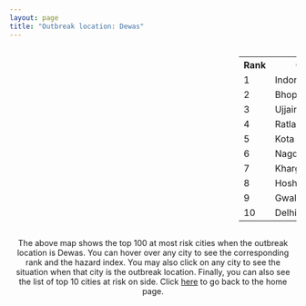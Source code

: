 ```yaml
---
layout: page
title: "Outbreak location: Dewas"
---
```

<div style="width: 100%; overflow: auto;">
<div style="width: 75%; float: left;">
<div id="mapid">
<script src="https://buda-magenta.github.io/hazard_map/load_map.js"></script>

<script>
var marker_outbreak = L.marker([23.000000, 76.166667],{"autoPan": true}).addTo(map); marker_outbreak.bindTooltip("Dewas").openTooltip();

var circle_1 = L.circle([22.720362, 75.868200], {"pane": "markerPane", "color": "red", "fill": true, "fillOpacity": 0.2, "fillRule": "evenodd", "lineCap": "round", "lineJoin": "round", "opacity": 1.0, "radius": 198970, "stroke": true, "weight": 3}).addTo(map);
circle_1.bindTooltip("Indore<br>rank: 1<br>hazard index: 0.198970")
circle_1.bindPopup('<a href="https://buda-magenta.github.io/hazard_map/Indore">Indore</a>')

var circle_2 = L.circle([23.258486, 77.401989], {"pane": "markerPane", "color": "red", "fill": true, "fillOpacity": 0.2, "fillRule": "evenodd", "lineCap": "round", "lineJoin": "round", "opacity": 1.0, "radius": 59894, "stroke": true, "weight": 3}).addTo(map);
circle_2.bindTooltip("Bhopal<br>rank: 2<br>hazard index: 0.059894")
circle_2.bindPopup('<a href="https://buda-magenta.github.io/hazard_map/Bhopal">Bhopal</a>')

var circle_3 = L.circle([23.174597, 75.785142], {"pane": "markerPane", "color": "red", "fill": true, "fillOpacity": 0.2, "fillRule": "evenodd", "lineCap": "round", "lineJoin": "round", "opacity": 1.0, "radius": 46956, "stroke": true, "weight": 3}).addTo(map);
circle_3.bindTooltip("Ujjain<br>rank: 3<br>hazard index: 0.046956")
circle_3.bindPopup('<a href="https://buda-magenta.github.io/hazard_map/Ujjain">Ujjain</a>')

var circle_4 = L.circle([23.480592, 74.917790], {"pane": "markerPane", "color": "red", "fill": true, "fillOpacity": 0.2, "fillRule": "evenodd", "lineCap": "round", "lineJoin": "round", "opacity": 1.0, "radius": 10872, "stroke": true, "weight": 3}).addTo(map);
circle_4.bindTooltip("Ratlam<br>rank: 4<br>hazard index: 0.010872")
circle_4.bindPopup('<a href="https://buda-magenta.github.io/hazard_map/Ratlam">Ratlam</a>')

var circle_5 = L.circle([25.196826, 76.000893], {"pane": "markerPane", "color": "red", "fill": true, "fillOpacity": 0.2, "fillRule": "evenodd", "lineCap": "round", "lineJoin": "round", "opacity": 1.0, "radius": 6022, "stroke": true, "weight": 3}).addTo(map);
circle_5.bindTooltip("Kota<br>rank: 5<br>hazard index: 0.006023")
circle_5.bindPopup('<a href="https://buda-magenta.github.io/hazard_map/Kota">Kota</a>')

var circle_6 = L.circle([23.587548, 75.675679], {"pane": "markerPane", "color": "red", "fill": true, "fillOpacity": 0.2, "fillRule": "evenodd", "lineCap": "round", "lineJoin": "round", "opacity": 1.0, "radius": 4806, "stroke": true, "weight": 3}).addTo(map);
circle_6.bindTooltip("Nagda<br>rank: 6<br>hazard index: 0.004807")
circle_6.bindPopup('<a href="https://buda-magenta.github.io/hazard_map/Nagda">Nagda</a>')

var circle_7 = L.circle([21.818774, 75.606458], {"pane": "markerPane", "color": "red", "fill": true, "fillOpacity": 0.2, "fillRule": "evenodd", "lineCap": "round", "lineJoin": "round", "opacity": 1.0, "radius": 4703, "stroke": true, "weight": 3}).addTo(map);
circle_7.bindTooltip("Khargone<br>rank: 7<br>hazard index: 0.004703")
circle_7.bindPopup('<a href="https://buda-magenta.github.io/hazard_map/Khargone">Khargone</a>')

var circle_8 = L.circle([22.600150, 77.926645], {"pane": "markerPane", "color": "red", "fill": true, "fillOpacity": 0.2, "fillRule": "evenodd", "lineCap": "round", "lineJoin": "round", "opacity": 1.0, "radius": 4650, "stroke": true, "weight": 3}).addTo(map);
circle_8.bindTooltip("Hoshangabad<br>rank: 8<br>hazard index: 0.004651")
circle_8.bindPopup('<a href="https://buda-magenta.github.io/hazard_map/Hoshangabad">Hoshangabad</a>')

var circle_9 = L.circle([26.203725, 78.157363], {"pane": "markerPane", "color": "red", "fill": true, "fillOpacity": 0.2, "fillRule": "evenodd", "lineCap": "round", "lineJoin": "round", "opacity": 1.0, "radius": 4395, "stroke": true, "weight": 3}).addTo(map);
circle_9.bindTooltip("Gwalior<br>rank: 9<br>hazard index: 0.004395")
circle_9.bindPopup('<a href="https://buda-magenta.github.io/hazard_map/Gwalior">Gwalior</a>')

var circle_10 = L.circle([28.651718, 77.221939], {"pane": "markerPane", "color": "red", "fill": true, "fillOpacity": 0.2, "fillRule": "evenodd", "lineCap": "round", "lineJoin": "round", "opacity": 1.0, "radius": 4200, "stroke": true, "weight": 3}).addTo(map);
circle_10.bindTooltip("Delhi<br>rank: 10<br>hazard index: 0.004200")
circle_10.bindPopup('<a href="https://buda-magenta.github.io/hazard_map/Delhi">Delhi</a>')

var circle_11 = L.circle([24.265131, 75.387182], {"pane": "markerPane", "color": "red", "fill": true, "fillOpacity": 0.2, "fillRule": "evenodd", "lineCap": "round", "lineJoin": "round", "opacity": 1.0, "radius": 3896, "stroke": true, "weight": 3}).addTo(map);
circle_11.bindTooltip("Mandsaur<br>rank: 11<br>hazard index: 0.003897")
circle_11.bindPopup('<a href="https://buda-magenta.github.io/hazard_map/Mandsaur">Mandsaur</a>')

var circle_12 = L.circle([23.115688, 77.066239], {"pane": "markerPane", "color": "red", "fill": true, "fillOpacity": 0.2, "fillRule": "evenodd", "lineCap": "round", "lineJoin": "round", "opacity": 1.0, "radius": 3665, "stroke": true, "weight": 3}).addTo(map);
circle_12.bindTooltip("Sehore<br>rank: 12<br>hazard index: 0.003666")
circle_12.bindPopup('<a href="https://buda-magenta.github.io/hazard_map/Sehore">Sehore</a>')

var circle_13 = L.circle([21.977864, 76.568828], {"pane": "markerPane", "color": "red", "fill": true, "fillOpacity": 0.2, "fillRule": "evenodd", "lineCap": "round", "lineJoin": "round", "opacity": 1.0, "radius": 3521, "stroke": true, "weight": 3}).addTo(map);
circle_13.bindTooltip("Khandwa<br>rank: 13<br>hazard index: 0.003521")
circle_13.bindPopup('<a href="https://buda-magenta.github.io/hazard_map/Khandwa">Khandwa</a>')

var circle_14 = L.circle([19.075990, 72.877393], {"pane": "markerPane", "color": "red", "fill": true, "fillOpacity": 0.2, "fillRule": "evenodd", "lineCap": "round", "lineJoin": "round", "opacity": 1.0, "radius": 3026, "stroke": true, "weight": 3}).addTo(map);
circle_14.bindTooltip("Mumbai<br>rank: 14<br>hazard index: 0.003026")
circle_14.bindPopup('<a href="https://buda-magenta.github.io/hazard_map/Mumbai">Mumbai</a>')

var circle_15 = L.circle([23.916667, 78.000000], {"pane": "markerPane", "color": "red", "fill": true, "fillOpacity": 0.2, "fillRule": "evenodd", "lineCap": "round", "lineJoin": "round", "opacity": 1.0, "radius": 2098, "stroke": true, "weight": 3}).addTo(map);
circle_15.bindTooltip("Vidisha<br>rank: 15<br>hazard index: 0.002098")
circle_15.bindPopup('<a href="https://buda-magenta.github.io/hazard_map/Vidisha">Vidisha</a>')

var circle_16 = L.circle([23.160894, 79.949770], {"pane": "markerPane", "color": "red", "fill": true, "fillOpacity": 0.2, "fillRule": "evenodd", "lineCap": "round", "lineJoin": "round", "opacity": 1.0, "radius": 1734, "stroke": true, "weight": 3}).addTo(map);
circle_16.bindTooltip("Jabalpur<br>rank: 16<br>hazard index: 0.001735")
circle_16.bindPopup('<a href="https://buda-magenta.github.io/hazard_map/Jabalpur">Jabalpur</a>')

var circle_17 = L.circle([24.578721, 73.686257], {"pane": "markerPane", "color": "red", "fill": true, "fillOpacity": 0.2, "fillRule": "evenodd", "lineCap": "round", "lineJoin": "round", "opacity": 1.0, "radius": 1725, "stroke": true, "weight": 3}).addTo(map);
circle_17.bindTooltip("Udaipur<br>rank: 17<br>hazard index: 0.001726")
circle_17.bindPopup('<a href="https://buda-magenta.github.io/hazard_map/Udaipur">Udaipur</a>')

var circle_18 = L.circle([23.021624, 72.579707], {"pane": "markerPane", "color": "red", "fill": true, "fillOpacity": 0.2, "fillRule": "evenodd", "lineCap": "round", "lineJoin": "round", "opacity": 1.0, "radius": 1664, "stroke": true, "weight": 3}).addTo(map);
circle_18.bindTooltip("Ahmedabad<br>rank: 18<br>hazard index: 0.001664")
circle_18.bindPopup('<a href="https://buda-magenta.github.io/hazard_map/Ahmedabad">Ahmedabad</a>')

var circle_19 = L.circle([12.979120, 77.591300], {"pane": "markerPane", "color": "red", "fill": true, "fillOpacity": 0.2, "fillRule": "evenodd", "lineCap": "round", "lineJoin": "round", "opacity": 1.0, "radius": 1194, "stroke": true, "weight": 3}).addTo(map);
circle_19.bindTooltip("Bangalore<br>rank: 19<br>hazard index: 0.001194")
circle_19.bindPopup('<a href="https://buda-magenta.github.io/hazard_map/Bangalore">Bangalore</a>')

var circle_20 = L.circle([23.493079, 74.348402], {"pane": "markerPane", "color": "red", "fill": true, "fillOpacity": 0.2, "fillRule": "evenodd", "lineCap": "round", "lineJoin": "round", "opacity": 1.0, "radius": 1067, "stroke": true, "weight": 3}).addTo(map);
circle_20.bindTooltip("Banswara<br>rank: 20<br>hazard index: 0.001068")
circle_20.bindPopup('<a href="https://buda-magenta.github.io/hazard_map/Banswara">Banswara</a>')

var circle_21 = L.circle([26.915458, 75.818982], {"pane": "markerPane", "color": "red", "fill": true, "fillOpacity": 0.2, "fillRule": "evenodd", "lineCap": "round", "lineJoin": "round", "opacity": 1.0, "radius": 1027, "stroke": true, "weight": 3}).addTo(map);
circle_21.bindTooltip("Jaipur<br>rank: 21<br>hazard index: 0.001027")
circle_21.bindPopup('<a href="https://buda-magenta.github.io/hazard_map/Jaipur">Jaipur</a>')

var circle_22 = L.circle([20.993276, 75.839983], {"pane": "markerPane", "color": "red", "fill": true, "fillOpacity": 0.2, "fillRule": "evenodd", "lineCap": "round", "lineJoin": "round", "opacity": 1.0, "radius": 832, "stroke": true, "weight": 3}).addTo(map);
circle_22.bindTooltip("Bhusawal<br>rank: 22<br>hazard index: 0.000832")
circle_22.bindPopup('<a href="https://buda-magenta.github.io/hazard_map/Bhusawal">Bhusawal</a>')

var circle_23 = L.circle([17.388786, 78.461065], {"pane": "markerPane", "color": "red", "fill": true, "fillOpacity": 0.2, "fillRule": "evenodd", "lineCap": "round", "lineJoin": "round", "opacity": 1.0, "radius": 826, "stroke": true, "weight": 3}).addTo(map);
circle_23.bindTooltip("Hyderabad<br>rank: 23<br>hazard index: 0.000826")
circle_23.bindPopup('<a href="https://buda-magenta.github.io/hazard_map/Hyderabad">Hyderabad</a>')

var circle_24 = L.circle([25.531031, 78.652689], {"pane": "markerPane", "color": "red", "fill": true, "fillOpacity": 0.2, "fillRule": "evenodd", "lineCap": "round", "lineJoin": "round", "opacity": 1.0, "radius": 666, "stroke": true, "weight": 3}).addTo(map);
circle_24.bindTooltip("Jhansi<br>rank: 24<br>hazard index: 0.000667")
circle_24.bindPopup('<a href="https://buda-magenta.github.io/hazard_map/Jhansi">Jhansi</a>')

var circle_25 = L.circle([24.917151, 76.696403], {"pane": "markerPane", "color": "red", "fill": true, "fillOpacity": 0.2, "fillRule": "evenodd", "lineCap": "round", "lineJoin": "round", "opacity": 1.0, "radius": 657, "stroke": true, "weight": 3}).addTo(map);
circle_25.bindTooltip("Baran<br>rank: 25<br>hazard index: 0.000658")
circle_25.bindPopup('<a href="https://buda-magenta.github.io/hazard_map/Baran">Baran</a>')

var circle_26 = L.circle([26.296772, 73.035143], {"pane": "markerPane", "color": "red", "fill": true, "fillOpacity": 0.2, "fillRule": "evenodd", "lineCap": "round", "lineJoin": "round", "opacity": 1.0, "radius": 645, "stroke": true, "weight": 3}).addTo(map);
circle_26.bindTooltip("Jodhpur<br>rank: 26<br>hazard index: 0.000645")
circle_26.bindPopup('<a href="https://buda-magenta.github.io/hazard_map/Jodhpur">Jodhpur</a>')

var circle_27 = L.circle([23.809612, 78.759114], {"pane": "markerPane", "color": "red", "fill": true, "fillOpacity": 0.2, "fillRule": "evenodd", "lineCap": "round", "lineJoin": "round", "opacity": 1.0, "radius": 603, "stroke": true, "weight": 3}).addTo(map);
circle_27.bindTooltip("Sagar<br>rank: 27<br>hazard index: 0.000604")
circle_27.bindPopup('<a href="https://buda-magenta.github.io/hazard_map/Sagar">Sagar</a>')

var circle_28 = L.circle([21.170200, 72.831100], {"pane": "markerPane", "color": "red", "fill": true, "fillOpacity": 0.2, "fillRule": "evenodd", "lineCap": "round", "lineJoin": "round", "opacity": 1.0, "radius": 555, "stroke": true, "weight": 3}).addTo(map);
circle_28.bindTooltip("Surat<br>rank: 28<br>hazard index: 0.000555")
circle_28.bindPopup('<a href="https://buda-magenta.github.io/hazard_map/Surat">Surat</a>')

var circle_29 = L.circle([24.462465, 74.850114], {"pane": "markerPane", "color": "red", "fill": true, "fillOpacity": 0.2, "fillRule": "evenodd", "lineCap": "round", "lineJoin": "round", "opacity": 1.0, "radius": 525, "stroke": true, "weight": 3}).addTo(map);
circle_29.bindTooltip("Nimach<br>rank: 29<br>hazard index: 0.000526")
circle_29.bindPopup('<a href="https://buda-magenta.github.io/hazard_map/Nimach">Nimach</a>')

var circle_30 = L.circle([15.398403, 73.812918], {"pane": "markerPane", "color": "red", "fill": true, "fillOpacity": 0.2, "fillRule": "evenodd", "lineCap": "round", "lineJoin": "round", "opacity": 1.0, "radius": 504, "stroke": true, "weight": 3}).addTo(map);
circle_30.bindTooltip("Vasco Da Gama<br>rank: 30<br>hazard index: 0.000504")
circle_30.bindPopup('<a href="https://buda-magenta.github.io/hazard_map/Vasco_Da_Gama">Vasco Da Gama</a>')

var circle_31 = L.circle([24.500000, 77.500000], {"pane": "markerPane", "color": "red", "fill": true, "fillOpacity": 0.2, "fillRule": "evenodd", "lineCap": "round", "lineJoin": "round", "opacity": 1.0, "radius": 503, "stroke": true, "weight": 3}).addTo(map);
circle_31.bindTooltip("Guna<br>rank: 31<br>hazard index: 0.000504")
circle_31.bindPopup('<a href="https://buda-magenta.github.io/hazard_map/Guna">Guna</a>')

var circle_32 = L.circle([25.375241, 77.828119], {"pane": "markerPane", "color": "red", "fill": true, "fillOpacity": 0.2, "fillRule": "evenodd", "lineCap": "round", "lineJoin": "round", "opacity": 1.0, "radius": 500, "stroke": true, "weight": 3}).addTo(map);
circle_32.bindTooltip("Shivpuri<br>rank: 32<br>hazard index: 0.000501")
circle_32.bindPopup('<a href="https://buda-magenta.github.io/hazard_map/Shivpuri">Shivpuri</a>')

var circle_33 = L.circle([21.149813, 79.082056], {"pane": "markerPane", "color": "red", "fill": true, "fillOpacity": 0.2, "fillRule": "evenodd", "lineCap": "round", "lineJoin": "round", "opacity": 1.0, "radius": 479, "stroke": true, "weight": 3}).addTo(map);
circle_33.bindTooltip("Nagpur<br>rank: 33<br>hazard index: 0.000479")
circle_33.bindPopup('<a href="https://buda-magenta.github.io/hazard_map/Nagpur">Nagpur</a>')

var circle_34 = L.circle([24.500000, 74.500000], {"pane": "markerPane", "color": "red", "fill": true, "fillOpacity": 0.2, "fillRule": "evenodd", "lineCap": "round", "lineJoin": "round", "opacity": 1.0, "radius": 477, "stroke": true, "weight": 3}).addTo(map);
circle_34.bindTooltip("Chittaurgarh<br>rank: 34<br>hazard index: 0.000478")
circle_34.bindPopup('<a href="https://buda-magenta.github.io/hazard_map/Chittaurgarh">Chittaurgarh</a>')

var circle_35 = L.circle([18.521428, 73.854454], {"pane": "markerPane", "color": "red", "fill": true, "fillOpacity": 0.2, "fillRule": "evenodd", "lineCap": "round", "lineJoin": "round", "opacity": 1.0, "radius": 425, "stroke": true, "weight": 3}).addTo(map);
circle_35.bindTooltip("Pune<br>rank: 35<br>hazard index: 0.000425")
circle_35.bindPopup('<a href="https://buda-magenta.github.io/hazard_map/Pune">Pune</a>')

var circle_36 = L.circle([24.500000, 81.000000], {"pane": "markerPane", "color": "red", "fill": true, "fillOpacity": 0.2, "fillRule": "evenodd", "lineCap": "round", "lineJoin": "round", "opacity": 1.0, "radius": 380, "stroke": true, "weight": 3}).addTo(map);
circle_36.bindTooltip("Satna<br>rank: 36<br>hazard index: 0.000381")
circle_36.bindPopup('<a href="https://buda-magenta.github.io/hazard_map/Satna">Satna</a>')

var circle_37 = L.circle([22.541418, 88.357691], {"pane": "markerPane", "color": "red", "fill": true, "fillOpacity": 0.2, "fillRule": "evenodd", "lineCap": "round", "lineJoin": "round", "opacity": 1.0, "radius": 378, "stroke": true, "weight": 3}).addTo(map);
circle_37.bindTooltip("Kolkata<br>rank: 37<br>hazard index: 0.000379")
circle_37.bindPopup('<a href="https://buda-magenta.github.io/hazard_map/Kolkata">Kolkata</a>')

var circle_38 = L.circle([22.139831, 78.809645], {"pane": "markerPane", "color": "red", "fill": true, "fillOpacity": 0.2, "fillRule": "evenodd", "lineCap": "round", "lineJoin": "round", "opacity": 1.0, "radius": 375, "stroke": true, "weight": 3}).addTo(map);
circle_38.bindTooltip("Chhindwara<br>rank: 38<br>hazard index: 0.000376")
circle_38.bindPopup('<a href="https://buda-magenta.github.io/hazard_map/Chhindwara">Chhindwara</a>')

var circle_39 = L.circle([26.469100, 74.639000], {"pane": "markerPane", "color": "red", "fill": true, "fillOpacity": 0.2, "fillRule": "evenodd", "lineCap": "round", "lineJoin": "round", "opacity": 1.0, "radius": 366, "stroke": true, "weight": 3}).addTo(map);
circle_39.bindTooltip("Ajmer<br>rank: 39<br>hazard index: 0.000366")
circle_39.bindPopup('<a href="https://buda-magenta.github.io/hazard_map/Ajmer">Ajmer</a>')

var circle_40 = L.circle([13.083694, 80.270186], {"pane": "markerPane", "color": "red", "fill": true, "fillOpacity": 0.2, "fillRule": "evenodd", "lineCap": "round", "lineJoin": "round", "opacity": 1.0, "radius": 320, "stroke": true, "weight": 3}).addTo(map);
circle_40.bindTooltip("Chennai<br>rank: 40<br>hazard index: 0.000320")
circle_40.bindPopup('<a href="https://buda-magenta.github.io/hazard_map/Chennai">Chennai</a>')

var circle_41 = L.circle([21.237947, 81.633683], {"pane": "markerPane", "color": "red", "fill": true, "fillOpacity": 0.2, "fillRule": "evenodd", "lineCap": "round", "lineJoin": "round", "opacity": 1.0, "radius": 317, "stroke": true, "weight": 3}).addTo(map);
circle_41.bindTooltip("Raipur<br>rank: 41<br>hazard index: 0.000317")
circle_41.bindPopup('<a href="https://buda-magenta.github.io/hazard_map/Raipur">Raipur</a>')

var circle_42 = L.circle([24.759267, 81.655000], {"pane": "markerPane", "color": "red", "fill": true, "fillOpacity": 0.2, "fillRule": "evenodd", "lineCap": "round", "lineJoin": "round", "opacity": 1.0, "radius": 314, "stroke": true, "weight": 3}).addTo(map);
circle_42.bindTooltip("Rewa<br>rank: 42<br>hazard index: 0.000315")
circle_42.bindPopup('<a href="https://buda-magenta.github.io/hazard_map/Rewa">Rewa</a>')

var circle_43 = L.circle([21.879616, 77.875681], {"pane": "markerPane", "color": "red", "fill": true, "fillOpacity": 0.2, "fillRule": "evenodd", "lineCap": "round", "lineJoin": "round", "opacity": 1.0, "radius": 312, "stroke": true, "weight": 3}).addTo(map);
circle_43.bindTooltip("Betul<br>rank: 43<br>hazard index: 0.000312")
circle_43.bindPopup('<a href="https://buda-magenta.github.io/hazard_map/Betul">Betul</a>')

var circle_44 = L.circle([23.833962, 80.392456], {"pane": "markerPane", "color": "red", "fill": true, "fillOpacity": 0.2, "fillRule": "evenodd", "lineCap": "round", "lineJoin": "round", "opacity": 1.0, "radius": 301, "stroke": true, "weight": 3}).addTo(map);
circle_44.bindTooltip("Murwara<br>rank: 44<br>hazard index: 0.000301")
circle_44.bindPopup('<a href="https://buda-magenta.github.io/hazard_map/Murwara">Murwara</a>')

var circle_45 = L.circle([22.383333, 82.133333], {"pane": "markerPane", "color": "red", "fill": true, "fillOpacity": 0.2, "fillRule": "evenodd", "lineCap": "round", "lineJoin": "round", "opacity": 1.0, "radius": 274, "stroke": true, "weight": 3}).addTo(map);
circle_45.bindTooltip("Bilaspur<br>rank: 45<br>hazard index: 0.000275")
circle_45.bindPopup('<a href="https://buda-magenta.github.io/hazard_map/Bilaspur">Bilaspur</a>')

var circle_46 = L.circle([22.297314, 73.194257], {"pane": "markerPane", "color": "red", "fill": true, "fillOpacity": 0.2, "fillRule": "evenodd", "lineCap": "round", "lineJoin": "round", "opacity": 1.0, "radius": 256, "stroke": true, "weight": 3}).addTo(map);
circle_46.bindTooltip("Vadodara<br>rank: 46<br>hazard index: 0.000257")
circle_46.bindPopup('<a href="https://buda-magenta.github.io/hazard_map/Vadodara">Vadodara</a>')

var circle_47 = L.circle([25.488773, 74.699613], {"pane": "markerPane", "color": "red", "fill": true, "fillOpacity": 0.2, "fillRule": "evenodd", "lineCap": "round", "lineJoin": "round", "opacity": 1.0, "radius": 242, "stroke": true, "weight": 3}).addTo(map);
circle_47.bindTooltip("Bhilwara<br>rank: 47<br>hazard index: 0.000243")
circle_47.bindPopup('<a href="https://buda-magenta.github.io/hazard_map/Bhilwara">Bhilwara</a>')

var circle_48 = L.circle([24.700385, 78.518668], {"pane": "markerPane", "color": "red", "fill": true, "fillOpacity": 0.2, "fillRule": "evenodd", "lineCap": "round", "lineJoin": "round", "opacity": 1.0, "radius": 210, "stroke": true, "weight": 3}).addTo(map);
circle_48.bindTooltip("Lalitpur<br>rank: 48<br>hazard index: 0.000210")
circle_48.bindPopup('<a href="https://buda-magenta.github.io/hazard_map/Lalitpur">Lalitpur</a>')

var circle_49 = L.circle([27.175255, 78.009816], {"pane": "markerPane", "color": "red", "fill": true, "fillOpacity": 0.2, "fillRule": "evenodd", "lineCap": "round", "lineJoin": "round", "opacity": 1.0, "radius": 209, "stroke": true, "weight": 3}).addTo(map);
circle_49.bindTooltip("Agra<br>rank: 49<br>hazard index: 0.000210")
circle_49.bindPopup('<a href="https://buda-magenta.github.io/hazard_map/Agra">Agra</a>')

var circle_50 = L.circle([23.750000, 79.583333], {"pane": "markerPane", "color": "red", "fill": true, "fillOpacity": 0.2, "fillRule": "evenodd", "lineCap": "round", "lineJoin": "round", "opacity": 1.0, "radius": 208, "stroke": true, "weight": 3}).addTo(map);
circle_50.bindTooltip("Damoh<br>rank: 50<br>hazard index: 0.000208")
circle_50.bindPopup('<a href="https://buda-magenta.github.io/hazard_map/Damoh">Damoh</a>')

var circle_51 = L.circle([26.269722, 82.994425], {"pane": "markerPane", "color": "red", "fill": true, "fillOpacity": 0.2, "fillRule": "evenodd", "lineCap": "round", "lineJoin": "round", "opacity": 1.0, "radius": 200, "stroke": true, "weight": 3}).addTo(map);
circle_51.bindTooltip("Burhanpur<br>rank: 51<br>hazard index: 0.000200")
circle_51.bindPopup('<a href="https://buda-magenta.github.io/hazard_map/Burhanpur">Burhanpur</a>')

var circle_52 = L.circle([26.500000, 78.750000], {"pane": "markerPane", "color": "red", "fill": true, "fillOpacity": 0.2, "fillRule": "evenodd", "lineCap": "round", "lineJoin": "round", "opacity": 1.0, "radius": 198, "stroke": true, "weight": 3}).addTo(map);
circle_52.bindTooltip("Bhind<br>rank: 52<br>hazard index: 0.000198")
circle_52.bindPopup('<a href="https://buda-magenta.github.io/hazard_map/Bhind">Bhind</a>')

var circle_53 = L.circle([26.838100, 80.934600], {"pane": "markerPane", "color": "red", "fill": true, "fillOpacity": 0.2, "fillRule": "evenodd", "lineCap": "round", "lineJoin": "round", "opacity": 1.0, "radius": 188, "stroke": true, "weight": 3}).addTo(map);
circle_53.bindTooltip("Lucknow<br>rank: 53<br>hazard index: 0.000188")
circle_53.bindPopup('<a href="https://buda-magenta.github.io/hazard_map/Lucknow">Lucknow</a>')

var circle_54 = L.circle([28.402979, 77.310384], {"pane": "markerPane", "color": "red", "fill": true, "fillOpacity": 0.2, "fillRule": "evenodd", "lineCap": "round", "lineJoin": "round", "opacity": 1.0, "radius": 180, "stroke": true, "weight": 3}).addTo(map);
circle_54.bindTooltip("Faridabad<br>rank: 54<br>hazard index: 0.000180")
circle_54.bindPopup('<a href="https://buda-magenta.github.io/hazard_map/Faridabad">Faridabad</a>')

var circle_55 = L.circle([19.194329, 72.970178], {"pane": "markerPane", "color": "red", "fill": true, "fillOpacity": 0.2, "fillRule": "evenodd", "lineCap": "round", "lineJoin": "round", "opacity": 1.0, "radius": 169, "stroke": true, "weight": 3}).addTo(map);
circle_55.bindTooltip("Thane<br>rank: 55<br>hazard index: 0.000169")
circle_55.bindPopup('<a href="https://buda-magenta.github.io/hazard_map/Thane">Thane</a>')

var circle_56 = L.circle([24.935635, 82.647701], {"pane": "markerPane", "color": "red", "fill": true, "fillOpacity": 0.2, "fillRule": "evenodd", "lineCap": "round", "lineJoin": "round", "opacity": 1.0, "radius": 141, "stroke": true, "weight": 3}).addTo(map);
circle_56.bindTooltip("Mirzapur<br>rank: 56<br>hazard index: 0.000141")
circle_56.bindPopup('<a href="https://buda-magenta.github.io/hazard_map/Mirzapur">Mirzapur</a>')

var circle_57 = L.circle([26.229141, 76.304533], {"pane": "markerPane", "color": "red", "fill": true, "fillOpacity": 0.2, "fillRule": "evenodd", "lineCap": "round", "lineJoin": "round", "opacity": 1.0, "radius": 137, "stroke": true, "weight": 3}).addTo(map);
circle_57.bindTooltip("Sawai Madhopur<br>rank: 57<br>hazard index: 0.000138")
circle_57.bindPopup('<a href="https://buda-magenta.github.io/hazard_map/Sawai_Madhopur">Sawai Madhopur</a>')

var circle_58 = L.circle([26.460914, 80.321759], {"pane": "markerPane", "color": "red", "fill": true, "fillOpacity": 0.2, "fillRule": "evenodd", "lineCap": "round", "lineJoin": "round", "opacity": 1.0, "radius": 133, "stroke": true, "weight": 3}).addTo(map);
circle_58.bindTooltip("Kanpur<br>rank: 58<br>hazard index: 0.000133")
circle_58.bindPopup('<a href="https://buda-magenta.github.io/hazard_map/Kanpur">Kanpur</a>')

var circle_59 = L.circle([21.154541, 77.644296], {"pane": "markerPane", "color": "red", "fill": true, "fillOpacity": 0.2, "fillRule": "evenodd", "lineCap": "round", "lineJoin": "round", "opacity": 1.0, "radius": 123, "stroke": true, "weight": 3}).addTo(map);
circle_59.bindTooltip("Amravati<br>rank: 59<br>hazard index: 0.000123")
circle_59.bindPopup('<a href="https://buda-magenta.github.io/hazard_map/Amravati">Amravati</a>')

var circle_60 = L.circle([18.627929, 73.800983], {"pane": "markerPane", "color": "red", "fill": true, "fillOpacity": 0.2, "fillRule": "evenodd", "lineCap": "round", "lineJoin": "round", "opacity": 1.0, "radius": 115, "stroke": true, "weight": 3}).addTo(map);
circle_60.bindTooltip("Pimpri Chinchwad<br>rank: 60<br>hazard index: 0.000115")
circle_60.bindPopup('<a href="https://buda-magenta.github.io/hazard_map/Pimpri_Chinchwad">Pimpri Chinchwad</a>')

var circle_61 = L.circle([30.909016, 75.851601], {"pane": "markerPane", "color": "red", "fill": true, "fillOpacity": 0.2, "fillRule": "evenodd", "lineCap": "round", "lineJoin": "round", "opacity": 1.0, "radius": 109, "stroke": true, "weight": 3}).addTo(map);
circle_61.bindTooltip("Ludhiana<br>rank: 61<br>hazard index: 0.000109")
circle_61.bindPopup('<a href="https://buda-magenta.github.io/hazard_map/Ludhiana">Ludhiana</a>')

var circle_62 = L.circle([19.169335, 77.311013], {"pane": "markerPane", "color": "red", "fill": true, "fillOpacity": 0.2, "fillRule": "evenodd", "lineCap": "round", "lineJoin": "round", "opacity": 1.0, "radius": 108, "stroke": true, "weight": 3}).addTo(map);
circle_62.bindTooltip("Nanded Waghala<br>rank: 62<br>hazard index: 0.000109")
circle_62.bindPopup('<a href="https://buda-magenta.github.io/hazard_map/Nanded_Waghala">Nanded Waghala</a>')

var circle_63 = L.circle([25.604091, 73.415609], {"pane": "markerPane", "color": "red", "fill": true, "fillOpacity": 0.2, "fillRule": "evenodd", "lineCap": "round", "lineJoin": "round", "opacity": 1.0, "radius": 103, "stroke": true, "weight": 3}).addTo(map);
circle_63.bindTooltip("Pali<br>rank: 63<br>hazard index: 0.000104")
circle_63.bindPopup('<a href="https://buda-magenta.github.io/hazard_map/Pali">Pali</a>')

var circle_64 = L.circle([22.275879, 79.721045], {"pane": "markerPane", "color": "red", "fill": true, "fillOpacity": 0.2, "fillRule": "evenodd", "lineCap": "round", "lineJoin": "round", "opacity": 1.0, "radius": 102, "stroke": true, "weight": 3}).addTo(map);
circle_64.bindTooltip("Seoni<br>rank: 64<br>hazard index: 0.000103")
circle_64.bindPopup('<a href="https://buda-magenta.github.io/hazard_map/Seoni">Seoni</a>')

var circle_65 = L.circle([19.439885, 72.880383], {"pane": "markerPane", "color": "red", "fill": true, "fillOpacity": 0.2, "fillRule": "evenodd", "lineCap": "round", "lineJoin": "round", "opacity": 1.0, "radius": 98, "stroke": true, "weight": 3}).addTo(map);
circle_65.bindTooltip("Vasai<br>rank: 65<br>hazard index: 0.000098")
circle_65.bindPopup('<a href="https://buda-magenta.github.io/hazard_map/Vasai">Vasai</a>')

var circle_66 = L.circle([25.335649, 83.007629], {"pane": "markerPane", "color": "red", "fill": true, "fillOpacity": 0.2, "fillRule": "evenodd", "lineCap": "round", "lineJoin": "round", "opacity": 1.0, "radius": 82, "stroke": true, "weight": 3}).addTo(map);
circle_66.bindTooltip("Varanasi<br>rank: 66<br>hazard index: 0.000083")
circle_66.bindPopup('<a href="https://buda-magenta.github.io/hazard_map/Varanasi">Varanasi</a>')

var circle_67 = L.circle([20.843512, 75.525927], {"pane": "markerPane", "color": "red", "fill": true, "fillOpacity": 0.2, "fillRule": "evenodd", "lineCap": "round", "lineJoin": "round", "opacity": 1.0, "radius": 82, "stroke": true, "weight": 3}).addTo(map);
circle_67.bindTooltip("Jalgaon<br>rank: 67<br>hazard index: 0.000083")
circle_67.bindPopup('<a href="https://buda-magenta.github.io/hazard_map/Jalgaon">Jalgaon</a>')

var circle_68 = L.circle([25.438130, 81.833800], {"pane": "markerPane", "color": "red", "fill": true, "fillOpacity": 0.2, "fillRule": "evenodd", "lineCap": "round", "lineJoin": "round", "opacity": 1.0, "radius": 79, "stroke": true, "weight": 3}).addTo(map);
circle_68.bindTooltip("Allahabad<br>rank: 68<br>hazard index: 0.000080")
circle_68.bindPopup('<a href="https://buda-magenta.github.io/hazard_map/Allahabad">Allahabad</a>')

var circle_69 = L.circle([21.199035, 81.397955], {"pane": "markerPane", "color": "red", "fill": true, "fillOpacity": 0.2, "fillRule": "evenodd", "lineCap": "round", "lineJoin": "round", "opacity": 1.0, "radius": 79, "stroke": true, "weight": 3}).addTo(map);
circle_69.bindTooltip("Durg<br>rank: 69<br>hazard index: 0.000079")
circle_69.bindPopup('<a href="https://buda-magenta.github.io/hazard_map/Durg">Durg</a>')

var circle_70 = L.circle([27.633333, 77.583333], {"pane": "markerPane", "color": "red", "fill": true, "fillOpacity": 0.2, "fillRule": "evenodd", "lineCap": "round", "lineJoin": "round", "opacity": 1.0, "radius": 73, "stroke": true, "weight": 3}).addTo(map);
circle_70.bindTooltip("Mathura<br>rank: 70<br>hazard index: 0.000073")
circle_70.bindPopup('<a href="https://buda-magenta.github.io/hazard_map/Mathura">Mathura</a>')

var circle_71 = L.circle([26.099214, 74.312704], {"pane": "markerPane", "color": "red", "fill": true, "fillOpacity": 0.2, "fillRule": "evenodd", "lineCap": "round", "lineJoin": "round", "opacity": 1.0, "radius": 65, "stroke": true, "weight": 3}).addTo(map);
circle_71.bindTooltip("Beawar<br>rank: 71<br>hazard index: 0.000066")
circle_71.bindPopup('<a href="https://buda-magenta.github.io/hazard_map/Beawar">Beawar</a>')

var circle_72 = L.circle([22.305199, 70.802833], {"pane": "markerPane", "color": "red", "fill": true, "fillOpacity": 0.2, "fillRule": "evenodd", "lineCap": "round", "lineJoin": "round", "opacity": 1.0, "radius": 63, "stroke": true, "weight": 3}).addTo(map);
circle_72.bindTooltip("Rajkot<br>rank: 72<br>hazard index: 0.000064")
circle_72.bindPopup('<a href="https://buda-magenta.github.io/hazard_map/Rajkot">Rajkot</a>')

var circle_73 = L.circle([26.653396, 77.624206], {"pane": "markerPane", "color": "red", "fill": true, "fillOpacity": 0.2, "fillRule": "evenodd", "lineCap": "round", "lineJoin": "round", "opacity": 1.0, "radius": 63, "stroke": true, "weight": 3}).addTo(map);
circle_73.bindTooltip("Dhaulpur<br>rank: 73<br>hazard index: 0.000064")
circle_73.bindPopup('<a href="https://buda-magenta.github.io/hazard_map/Dhaulpur">Dhaulpur</a>')

var circle_74 = L.circle([20.761862, 77.192172], {"pane": "markerPane", "color": "red", "fill": true, "fillOpacity": 0.2, "fillRule": "evenodd", "lineCap": "round", "lineJoin": "round", "opacity": 1.0, "radius": 59, "stroke": true, "weight": 3}).addTo(map);
circle_74.bindTooltip("Akola<br>rank: 74<br>hazard index: 0.000060")
circle_74.bindPopup('<a href="https://buda-magenta.github.io/hazard_map/Akola">Akola</a>')

var circle_75 = L.circle([22.689507, 72.871520], {"pane": "markerPane", "color": "red", "fill": true, "fillOpacity": 0.2, "fillRule": "evenodd", "lineCap": "round", "lineJoin": "round", "opacity": 1.0, "radius": 59, "stroke": true, "weight": 3}).addTo(map);
circle_75.bindTooltip("Nadiad<br>rank: 75<br>hazard index: 0.000060")
circle_75.bindPopup('<a href="https://buda-magenta.github.io/hazard_map/Nadiad">Nadiad</a>')

var circle_76 = L.circle([28.428262, 77.002700], {"pane": "markerPane", "color": "red", "fill": true, "fillOpacity": 0.2, "fillRule": "evenodd", "lineCap": "round", "lineJoin": "round", "opacity": 1.0, "radius": 59, "stroke": true, "weight": 3}).addTo(map);
circle_76.bindTooltip("Gurgaon<br>rank: 76<br>hazard index: 0.000059")
circle_76.bindPopup('<a href="https://buda-magenta.github.io/hazard_map/Gurgaon">Gurgaon</a>')

var circle_77 = L.circle([31.292011, 75.568058], {"pane": "markerPane", "color": "red", "fill": true, "fillOpacity": 0.2, "fillRule": "evenodd", "lineCap": "round", "lineJoin": "round", "opacity": 1.0, "radius": 58, "stroke": true, "weight": 3}).addTo(map);
circle_77.bindTooltip("Jalandhar<br>rank: 77<br>hazard index: 0.000058")
circle_77.bindPopup('<a href="https://buda-magenta.github.io/hazard_map/Jalandhar">Jalandhar</a>')

var circle_78 = L.circle([16.508759, 80.618510], {"pane": "markerPane", "color": "red", "fill": true, "fillOpacity": 0.2, "fillRule": "evenodd", "lineCap": "round", "lineJoin": "round", "opacity": 1.0, "radius": 56, "stroke": true, "weight": 3}).addTo(map);
circle_78.bindTooltip("Vijayawada<br>rank: 78<br>hazard index: 0.000057")
circle_78.bindPopup('<a href="https://buda-magenta.github.io/hazard_map/Vijayawada">Vijayawada</a>')

var circle_79 = L.circle([28.015929, 73.317137], {"pane": "markerPane", "color": "red", "fill": true, "fillOpacity": 0.2, "fillRule": "evenodd", "lineCap": "round", "lineJoin": "round", "opacity": 1.0, "radius": 56, "stroke": true, "weight": 3}).addTo(map);
circle_79.bindTooltip("Bikaner<br>rank: 79<br>hazard index: 0.000057")
circle_79.bindPopup('<a href="https://buda-magenta.github.io/hazard_map/Bikaner">Bikaner</a>')

var circle_80 = L.circle([12.305183, 76.655361], {"pane": "markerPane", "color": "red", "fill": true, "fillOpacity": 0.2, "fillRule": "evenodd", "lineCap": "round", "lineJoin": "round", "opacity": 1.0, "radius": 56, "stroke": true, "weight": 3}).addTo(map);
circle_80.bindTooltip("Mysore<br>rank: 80<br>hazard index: 0.000056")
circle_80.bindPopup('<a href="https://buda-magenta.github.io/hazard_map/Mysore">Mysore</a>')

var circle_81 = L.circle([25.609324, 85.123525], {"pane": "markerPane", "color": "red", "fill": true, "fillOpacity": 0.2, "fillRule": "evenodd", "lineCap": "round", "lineJoin": "round", "opacity": 1.0, "radius": 55, "stroke": true, "weight": 3}).addTo(map);
circle_81.bindTooltip("Patna<br>rank: 81<br>hazard index: 0.000056")
circle_81.bindPopup('<a href="https://buda-magenta.github.io/hazard_map/Patna">Patna</a>')

var circle_82 = L.circle([22.778500, 73.624516], {"pane": "markerPane", "color": "red", "fill": true, "fillOpacity": 0.2, "fillRule": "evenodd", "lineCap": "round", "lineJoin": "round", "opacity": 1.0, "radius": 51, "stroke": true, "weight": 3}).addTo(map);
circle_82.bindTooltip("Godhra<br>rank: 82<br>hazard index: 0.000051")
circle_82.bindPopup('<a href="https://buda-magenta.github.io/hazard_map/Godhra">Godhra</a>')

var circle_83 = L.circle([23.223288, 72.649227], {"pane": "markerPane", "color": "red", "fill": true, "fillOpacity": 0.2, "fillRule": "evenodd", "lineCap": "round", "lineJoin": "round", "opacity": 1.0, "radius": 49, "stroke": true, "weight": 3}).addTo(map);
circle_83.bindTooltip("Gandhinagar<br>rank: 83<br>hazard index: 0.000049")
circle_83.bindPopup('<a href="https://buda-magenta.github.io/hazard_map/Gandhinagar">Gandhinagar</a>')

var circle_84 = L.circle([25.500000, 75.833333], {"pane": "markerPane", "color": "red", "fill": true, "fillOpacity": 0.2, "fillRule": "evenodd", "lineCap": "round", "lineJoin": "round", "opacity": 1.0, "radius": 47, "stroke": true, "weight": 3}).addTo(map);
circle_84.bindTooltip("Bundi<br>rank: 84<br>hazard index: 0.000048")
circle_84.bindPopup('<a href="https://buda-magenta.github.io/hazard_map/Bundi">Bundi</a>')

var circle_85 = L.circle([19.362531, 73.078475], {"pane": "markerPane", "color": "red", "fill": true, "fillOpacity": 0.2, "fillRule": "evenodd", "lineCap": "round", "lineJoin": "round", "opacity": 1.0, "radius": 47, "stroke": true, "weight": 3}).addTo(map);
circle_85.bindTooltip("Bhiwandi<br>rank: 85<br>hazard index: 0.000047")
circle_85.bindPopup('<a href="https://buda-magenta.github.io/hazard_map/Bhiwandi">Bhiwandi</a>')

var circle_86 = L.circle([22.558499, 72.962563], {"pane": "markerPane", "color": "red", "fill": true, "fillOpacity": 0.2, "fillRule": "evenodd", "lineCap": "round", "lineJoin": "round", "opacity": 1.0, "radius": 46, "stroke": true, "weight": 3}).addTo(map);
circle_86.bindTooltip("Anand<br>rank: 86<br>hazard index: 0.000047")
circle_86.bindPopup('<a href="https://buda-magenta.github.io/hazard_map/Anand">Anand</a>')

var circle_87 = L.circle([29.000653, 77.768229], {"pane": "markerPane", "color": "red", "fill": true, "fillOpacity": 0.2, "fillRule": "evenodd", "lineCap": "round", "lineJoin": "round", "opacity": 1.0, "radius": 44, "stroke": true, "weight": 3}).addTo(map);
circle_87.bindTooltip("Meerut<br>rank: 87<br>hazard index: 0.000044")
circle_87.bindPopup('<a href="https://buda-magenta.github.io/hazard_map/Meerut">Meerut</a>')

var circle_88 = L.circle([28.901090, 76.580194], {"pane": "markerPane", "color": "red", "fill": true, "fillOpacity": 0.2, "fillRule": "evenodd", "lineCap": "round", "lineJoin": "round", "opacity": 1.0, "radius": 43, "stroke": true, "weight": 3}).addTo(map);
circle_88.bindTooltip("Rohtak<br>rank: 88<br>hazard index: 0.000043")
circle_88.bindPopup('<a href="https://buda-magenta.github.io/hazard_map/Rohtak">Rohtak</a>')

var circle_89 = L.circle([28.195647, 76.616518], {"pane": "markerPane", "color": "red", "fill": true, "fillOpacity": 0.2, "fillRule": "evenodd", "lineCap": "round", "lineJoin": "round", "opacity": 1.0, "radius": 41, "stroke": true, "weight": 3}).addTo(map);
circle_89.bindTooltip("Rewari<br>rank: 89<br>hazard index: 0.000042")
circle_89.bindPopup('<a href="https://buda-magenta.github.io/hazard_map/Rewari">Rewari</a>')

var circle_90 = L.circle([20.011247, 73.790236], {"pane": "markerPane", "color": "red", "fill": true, "fillOpacity": 0.2, "fillRule": "evenodd", "lineCap": "round", "lineJoin": "round", "opacity": 1.0, "radius": 41, "stroke": true, "weight": 3}).addTo(map);
circle_90.bindTooltip("Nashik<br>rank: 90<br>hazard index: 0.000042")
circle_90.bindPopup('<a href="https://buda-magenta.github.io/hazard_map/Nashik">Nashik</a>')

var circle_91 = L.circle([17.723128, 83.301284], {"pane": "markerPane", "color": "red", "fill": true, "fillOpacity": 0.2, "fillRule": "evenodd", "lineCap": "round", "lineJoin": "round", "opacity": 1.0, "radius": 40, "stroke": true, "weight": 3}).addTo(map);
circle_91.bindTooltip("Visakhapatnam<br>rank: 91<br>hazard index: 0.000041")
circle_91.bindPopup('<a href="https://buda-magenta.github.io/hazard_map/Visakhapatnam">Visakhapatnam</a>')

var circle_92 = L.circle([26.122147, 75.663754], {"pane": "markerPane", "color": "red", "fill": true, "fillOpacity": 0.2, "fillRule": "evenodd", "lineCap": "round", "lineJoin": "round", "opacity": 1.0, "radius": 38, "stroke": true, "weight": 3}).addTo(map);
circle_92.bindTooltip("Tonk<br>rank: 92<br>hazard index: 0.000038")
circle_92.bindPopup('<a href="https://buda-magenta.github.io/hazard_map/Tonk">Tonk</a>')

var circle_93 = L.circle([28.863842, 78.805778], {"pane": "markerPane", "color": "red", "fill": true, "fillOpacity": 0.2, "fillRule": "evenodd", "lineCap": "round", "lineJoin": "round", "opacity": 1.0, "radius": 37, "stroke": true, "weight": 3}).addTo(map);
circle_93.bindTooltip("Moradabad<br>rank: 93<br>hazard index: 0.000038")
circle_93.bindPopup('<a href="https://buda-magenta.github.io/hazard_map/Moradabad">Moradabad</a>')

var circle_94 = L.circle([30.733442, 76.779714], {"pane": "markerPane", "color": "red", "fill": true, "fillOpacity": 0.2, "fillRule": "evenodd", "lineCap": "round", "lineJoin": "round", "opacity": 1.0, "radius": 35, "stroke": true, "weight": 3}).addTo(map);
circle_94.bindTooltip("Chandigarh<br>rank: 94<br>hazard index: 0.000035")
circle_94.bindPopup('<a href="https://buda-magenta.github.io/hazard_map/Chandigarh">Chandigarh</a>')

var circle_95 = L.circle([28.206144, 74.691907], {"pane": "markerPane", "color": "red", "fill": true, "fillOpacity": 0.2, "fillRule": "evenodd", "lineCap": "round", "lineJoin": "round", "opacity": 1.0, "radius": 35, "stroke": true, "weight": 3}).addTo(map);
circle_95.bindTooltip("Churu<br>rank: 95<br>hazard index: 0.000035")
circle_95.bindPopup('<a href="https://buda-magenta.github.io/hazard_map/Churu">Churu</a>')

var circle_96 = L.circle([23.795281, 86.430964], {"pane": "markerPane", "color": "red", "fill": true, "fillOpacity": 0.2, "fillRule": "evenodd", "lineCap": "round", "lineJoin": "round", "opacity": 1.0, "radius": 33, "stroke": true, "weight": 3}).addTo(map);
circle_96.bindTooltip("Dhanbad<br>rank: 96<br>hazard index: 0.000034")
circle_96.bindPopup('<a href="https://buda-magenta.github.io/hazard_map/Dhanbad">Dhanbad</a>')

var circle_97 = L.circle([24.197443, 82.666145], {"pane": "markerPane", "color": "red", "fill": true, "fillOpacity": 0.2, "fillRule": "evenodd", "lineCap": "round", "lineJoin": "round", "opacity": 1.0, "radius": 33, "stroke": true, "weight": 3}).addTo(map);
circle_97.bindTooltip("Singrauli<br>rank: 97<br>hazard index: 0.000033")
circle_97.bindPopup('<a href="https://buda-magenta.github.io/hazard_map/Singrauli">Singrauli</a>')

var circle_98 = L.circle([17.980609, 79.598212], {"pane": "markerPane", "color": "red", "fill": true, "fillOpacity": 0.2, "fillRule": "evenodd", "lineCap": "round", "lineJoin": "round", "opacity": 1.0, "radius": 30, "stroke": true, "weight": 3}).addTo(map);
circle_98.bindTooltip("Warangal<br>rank: 98<br>hazard index: 0.000031")
circle_98.bindPopup('<a href="https://buda-magenta.github.io/hazard_map/Warangal">Warangal</a>')

var circle_99 = L.circle([20.259399, 76.976203], {"pane": "markerPane", "color": "red", "fill": true, "fillOpacity": 0.2, "fillRule": "evenodd", "lineCap": "round", "lineJoin": "round", "opacity": 1.0, "radius": 30, "stroke": true, "weight": 3}).addTo(map);
circle_99.bindTooltip("Malegaon<br>rank: 99<br>hazard index: 0.000031")
circle_99.bindPopup('<a href="https://buda-magenta.github.io/hazard_map/Malegaon">Malegaon</a>')

var circle_100 = L.circle([13.340077, 77.100621], {"pane": "markerPane", "color": "red", "fill": true, "fillOpacity": 0.2, "fillRule": "evenodd", "lineCap": "round", "lineJoin": "round", "opacity": 1.0, "radius": 30, "stroke": true, "weight": 3}).addTo(map);
circle_100.bindTooltip("Tumkur<br>rank: 100<br>hazard index: 0.000031")
circle_100.bindPopup('<a href="https://buda-magenta.github.io/hazard_map/Tumkur">Tumkur</a>')
</script>
</div>
</div>


<div style="width: 20%; float: right;">
<table>
<tr>
<th>Rank</th>
<th>City</th>
</tr>

<tr>
<td>1</td>
<td>Indore</td>
</tr>

<tr>
<td>2</td>
<td>Bhopal</td>
</tr>

<tr>
<td>3</td>
<td>Ujjain</td>
</tr>

<tr>
<td>4</td>
<td>Ratlam</td>
</tr>

<tr>
<td>5</td>
<td>Kota</td>
</tr>

<tr>
<td>6</td>
<td>Nagda</td>
</tr>

<tr>
<td>7</td>
<td>Khargone</td>
</tr>

<tr>
<td>8</td>
<td>Hoshangabad</td>
</tr>

<tr>
<td>9</td>
<td>Gwalior</td>
</tr>

<tr>
<td>10</td>
<td>Delhi</td>
</tr>

</table>
</div>
</div>


<p align="center"> The above map shows the top 100 at most risk cities when the outbreak location is Dewas. You can hover over any city to see the corresponding rank and the hazard index. You may also click on any city to see the situation when that city is the outbreak location. Finally, you can also see the list of top 10 cities at risk on side.  Click <a href="https://buda-magenta.github.io/hazard_map/">here</a> to go back to the home page.
</p>
